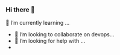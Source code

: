 ### Hi there 👋
🌱 I’m currently learning ...
- 👯 I’m looking to collaborate on  devops...
- 🤔 I’m looking for help with ...
- 
<!--
**hariharanDevOpshh/Hariharandevopshh** is a ✨ _special_ ✨ repository because its `README.md` (this file) appears on your GitHub profile.

Here are some ideas to get you started:

- 🔭 I’m currently working on ...
- 🌱 I’m currently learning ...
- 👯 I’m looking to collaborate on ...
- 🤔 I’m looking for help with ...
- 💬 Ask me about ...
- 📫 How to reach me: ...
- 😄 Pronouns: ...
- ⚡ Fun fact: ...
-->
